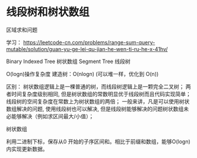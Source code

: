 # 线段树和树状数组

区域求和问题

学习：
https://leetcode-cn.com/problems/range-sum-query-mutable/solution/guan-yu-ge-lei-qu-jian-he-wen-ti-ru-he-x-41hv/


Binary Indexed Tree 树状数组
Segment Tree 线段树

O(logn)操作复杂度
建造树：O(nlogn) (可以堆一样，优化到 O(n))


区别：
树状数组逻辑上是一棵普通的树，而线段树逻辑上是一颗完全二叉树；
两者时间复杂度级别相同, 但是树状数组的常数明显优于线段树而且代码实现简单；
线段树的空间复杂度在常数上为树状数组的两倍；
一般来讲，凡是可以使用树状数组解决的问题, 使用线段树也可以解决, 但是线段树能够解决的问题树状数组未必能够解决（例如求区间最大/小值）；


树状数组

利用二进制下标，保存从0 开始的子序区间和。相比于前缀和数组，能够O(logn)内实现更新数据。



